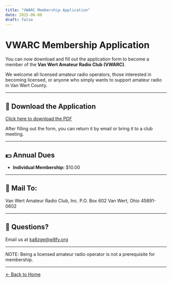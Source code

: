 ```yaml
---
title: "VWARC Membership Application"
date: 2025-06-08
draft: false
---
```


# VWARC Membership Application

You can now download and fill out the application form to become a member of the **Van Wert Amateur Radio Club (VWARC)**.

We welcome all licensed amateur radio operators, those interested in becoming licensed, or anyone who simply wants to support amateur radio in Van Wert County.

---

## 📄 Download the Application

[Click here to download the PDF](https://www.w8fy.org/forms/vwarc_membership_app.pdf)

After filling out the form, you can return it by email or bring it to a club meeting.

---

## 💵 Annual Dues

- **Individual Membership:** $10.00

---

## 🏢 Mail To:

Van Wert Amateur Radio Club, Inc.
P.O. Box 602
Van Wert, Ohio 45891-0602

---

## 📧 Questions?

Email us at [ka8zge@w8fy.org](mailto:ka8zge@w8fy.org)

---

NOTE:  Being a licensed amateur radio operator is not a prerequisite for membership.

---

[← Back to Home](/)
